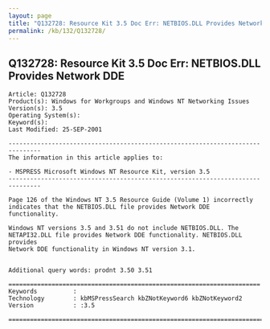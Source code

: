 ```yaml
---
layout: page
title: "Q132728: Resource Kit 3.5 Doc Err: NETBIOS.DLL Provides Network DDE"
permalink: /kb/132/Q132728/
---
```


## Q132728: Resource Kit 3.5 Doc Err: NETBIOS.DLL Provides Network DDE

	Article: Q132728
	Product(s): Windows for Workgroups and Windows NT Networking Issues
	Version(s): 3.5
	Operating System(s): 
	Keyword(s): 
	Last Modified: 25-SEP-2001
	
	-------------------------------------------------------------------------------
	The information in this article applies to:
	
	- MSPRESS Microsoft Windows NT Resource Kit, version 3.5 
	-------------------------------------------------------------------------------
	
	Page 126 of the Windows NT 3.5 Resource Guide (Volume 1) incorrectly
	indicates that the NETBIOS.DLL file provides Network DDE functionality.
	
	Windows NT versions 3.5 and 3.51 do not include NETBIOS.DLL. The
	NETAPI32.DLL file provides Network DDE functionality. NETBIOS.DLL provides
	Network DDE functionality in Windows NT version 3.1.
	
	
	Additional query words: prodnt 3.50 3.51
	
	======================================================================
	Keywords          :  
	Technology        : kbMSPressSearch kbZNotKeyword6 kbZNotKeyword2
	Version           : :3.5
	
	=============================================================================
	
